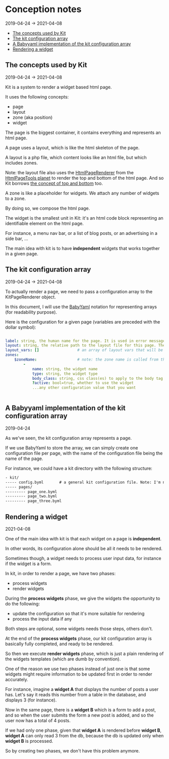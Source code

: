 Conception notes 
========
2019-04-24 -> 2021-04-08




* [The concepts used by Kit](#the-concepts-used-by-kit)
* [The kit configuration array](#the-kit-configuration-array)
* [A Babyyaml implementation of the kit configuration array](#a-babyyaml-implementation-of-the-kit-configuration-array)
* [Rendering a widget](#rendering-a-widget)

         
         
         

The concepts used by Kit
-------------
2019-04-24 -> 2021-04-08

Kit is a system to render a widget based html page.

It uses the following concepts:

- page
- layout
- zone (aka position)
- widget




The page is the biggest container, it contains everything and represents an html page.

A page uses a layout, which is like the html skeleton of the page. 

A layout is a php file, which content looks like an html file, but which includes zones.


Note: the layout file also uses the [HtmlPageRenderer](https://github.com/lingtalfi/HtmlPageTools/blob/master/doc/api/Ling/HtmlPageTools/Renderer/HtmlPageRenderer.md) from the [HtmlPageTools planet](https://github.com/lingtalfi/HtmlPageTools) to
render the top and bottom of the html page. And so Kit borrows [the concept of top and bottom](https://github.com/lingtalfi/HtmlPageTools/blob/master/doc/api/Ling/HtmlPageTools/Renderer/HtmlPageRenderer.md#the-top-and-bottom-concept) too.


A zone is like a placeholder for widgets. We attach any number of widgets to a zone.

By doing so, we compose the html page.


The widget is the smallest unit in Kit: it's an html code block representing an identifiable element on the html page.

For instance, a menu nav bar, or a list of blog posts, or an advertising in a side bar, ...


The main idea with kit is to have **independent** widgets that works together in a given page. 





The kit configuration array
-------------
2019-04-24 -> 2021-04-08


To actually render a page, we need to pass a configuration array to the KitPageRenderer object.

In this document, I will use the [BabyYaml](https://github.com/lingtalfi/BabyYaml) notation for representing arrays (for readability purpose).


Here is the configuration for a given page (variables are preceded with the dollar symbol):

```yaml

label: string, the human name for the page. It is used in error messages.                 
layout: string, the relative path to the layout file for this page. The path is relative to a root which shall be defined in the general configuration of kit. Generally, the app directory.
layout_vars: []                 # an array of layout vars that will be accessible to the layout (a layout might be configured to some degree by such variables, depending on the layout)
zones:
    $zoneName:                  # note: the zone name is called from the layout file 
        -   
            name: string, the widget name
            type: string, the widget type
            body_class: string, css class(es) to apply to the body tag
            ?active: bool=true, whether to use the widget
            ...any other configuration value that you want 
                         

```









A Babyyaml implementation of the kit configuration array
--------------
2019-04-24


As we've seen, the kit configuration array represents a page.

If we use BabyYaml to store the array, we can simply create one configuration file per page, with the name of the configuration
file being the name of the page.

For instance, we could have a kit directory with the following structure:

```txt
- kit/
----- config.byml       # a general kit configuration file. Note: I'm not sure about that, maybe we don't need it.
----- pages/
--------- page_one.byml
--------- page_two.byml
--------- page_three.byml
```



Rendering a widget
-------------
2021-04-08


One of the main idea with kit is that each widget on a page is **independent**.

In other words, its configuration alone should be all it needs to be rendered.


Sometimes though, a widget needs to process user input data, for instance if the widget is a form.


In kit, in order to render a page, we have two phases:

- process widgets
- render widgets

During the **process widgets** phase, we give the widgets the opportunity to do the following:

- update the configuration so that it's more suitable for rendering
- process the input data if any

Both steps are optional, some widgets needs those steps, others don't.


At the end of the **process widgets** phase, our kit configuration array is basically fully completed, and ready to be rendered.


So then we execute **render widgets** phase, which is just a plain rendering of the widgets templates (which are dumb by convention).


One of the reason we use two phases instead of just one is that some widgets might require information to be updated first in order to render accurately.

For instance, imagine a **widget A** that displays the number of posts a user has. Let's say it reads this number from a table in the database, and displays 3 (for instance).

Now in the same page, there is a **widget B** which is a form to add a post, and so when the user submits the form a new post is added, and so the user now has a total of 4 posts.

If we had only one phase, given that **widget A** is rendered before **widget B**, **widget A** can only read 3 from the db, because the db is updated only when **widget B** is processed.

So by creating two phases, we don't have this problem anymore.


























